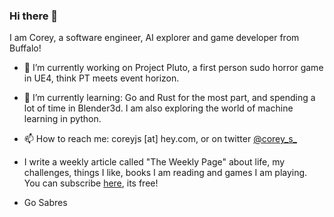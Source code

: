 ### Hi there 👋

I am Corey, a software engineer, AI explorer and game developer from Buffalo!

- 🔭 I’m currently working on Project Pluto, a first person sudo horror game in UE4, think PT meets event horizon.

- 🌱 I’m currently learning:  Go and Rust for the most part, and spending a lot of time in Blender3d.  I am also exploring the world of machine learning in python.

- 📫 How to reach me: coreyjs [at] hey.com, or on twitter [@corey_s_](https://twitter.com/corey_s_)

- I write a weekly article called "The Weekly Page" about life, my challenges, things I like, books I am reading and games I am playing.  You can subscribe [here](https://www.theweeklypage.com/), its free! 



- Go Sabres

<!--
**coreyjs/coreyjs** is a ✨ _special_ ✨ repository because its `README.md` (this file) appears on your GitHub profile.

Here are some ideas to get you started:

- 🔭 I’m currently working on ...
- 🌱 I’m currently learning ...
- 👯 I’m looking to collaborate on ...
- 🤔 I’m looking for help with ...
- 💬 Ask me about ...
- 📫 How to reach me: ...
- 😄 Pronouns: ...
- ⚡ Fun fact: ...
-->
